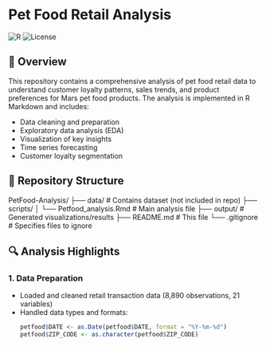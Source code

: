 # Pet Food Retail Analysis

![R](https://img.shields.io/badge/language-R-blue.svg)
![License](https://img.shields.io/badge/license-MIT-green.svg)

## 📌 Overview

This repository contains a comprehensive analysis of pet food retail data to understand customer loyalty patterns, sales trends, and product preferences for Mars pet food products. The analysis is implemented in R Markdown and includes:

- Data cleaning and preparation
- Exploratory data analysis (EDA)
- Visualization of key insights
- Time series forecasting
- Customer loyalty segmentation

## 📂 Repository Structure
PetFood-Analysis/
├── data/ # Contains dataset (not included in repo)
├── scripts/
│ └── Petfood_analysis.Rmd # Main analysis file
├── output/ # Generated visualizations/results
├── README.md # This file
└── .gitignore # Specifies files to ignore

## 🔍 Analysis Highlights

### 1. Data Preparation
- Loaded and cleaned retail transaction data (8,890 observations, 21 variables)
- Handled data types and formats:
  ```r
  petfood$DATE <- as.Date(petfood$DATE, format = "%Y-%m-%d")
  petfood$ZIP_CODE <- as.character(petfood$ZIP_CODE)
